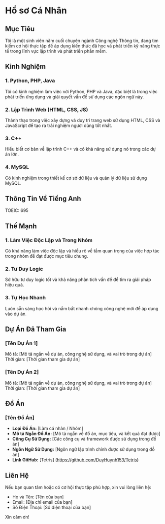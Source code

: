 # Hồ sơ Cá Nhân

## Mục Tiêu

Tôi là một sinh viên năm cuối chuyên ngành Công nghệ Thông tin, đang tìm kiếm cơ hội thực tập để áp dụng kiến thức đã học và phát triển kỹ năng thực tế trong lĩnh vực lập trình và phát triển phần mềm.

## Kinh Nghiệm

### 1. Python, PHP, Java
Tôi có kinh nghiệm làm việc với Python, PHP và Java, đặc biệt là trong việc phát triển ứng dụng và giải quyết vấn đề sử dụng các ngôn ngữ này.

### 2. Lập Trình Web (HTML, CSS, JS)
Thành thạo trong việc xây dựng và duy trì trang web sử dụng HTML, CSS và JavaScript để tạo ra trải nghiệm người dùng tốt nhất.

### 3. C++
Hiểu biết cơ bản về lập trình C++ và có khả năng sử dụng nó trong các dự án lớn.

### 4. MySQL
Có kinh nghiệm trong thiết kế cơ sở dữ liệu và quản lý dữ liệu sử dụng MySQL.

## Thông Tin Về Tiếng Anh

TOEIC: 695

## Thế Mạnh

### 1. Làm Việc Độc Lập và Trong Nhóm
Có khả năng làm việc độc lập và hiểu rõ về tầm quan trọng của việc hợp tác trong nhóm để đạt được mục tiêu chung.

### 2. Tư Duy Logic
Sở hữu tư duy logic tốt và khả năng phân tích vấn đề để tìm ra giải pháp hiệu quả.

### 3. Tự Học Nhanh
Luôn sẵn sàng học hỏi và nắm bắt nhanh chóng công nghệ mới để áp dụng vào dự án.

## Dự Án Đã Tham Gia

### [Tên Dự Án 1]
Mô tả: [Mô tả ngắn về dự án, công nghệ sử dụng, và vai trò trong dự án]
Thời gian: [Thời gian tham gia dự án]

### [Tên Dự Án 2]
Mô tả: [Mô tả ngắn về dự án, công nghệ sử dụng, và vai trò trong dự án]
Thời gian: [Thời gian tham gia dự án]

## Đồ Án

### [Tên Đồ Án]
- **Loại Đồ Án:** [Làm cá nhân / Nhóm]
- **Mô tả Ngắn Đồ Án:** [Mô tả ngắn về đồ án, mục tiêu, và kết quả đạt được]
- **Công Cụ Sử Dụng:** [Các công cụ và framework được sử dụng trong đồ án]
- **Ngôn Ngữ Sử Dụng:** [Ngôn ngữ lập trình chính được sử dụng trong đồ án]
- **Link GitHub:** [Tetris] (https://github.com/DuyHuynh153/Tetris)
## Liên Hệ

Nếu bạn quan tâm hoặc có cơ hội thực tập phù hợp, xin vui lòng liên hệ:

- Họ và Tên: [Tên của bạn]
- Email: [Địa chỉ email của bạn]
- Số Điện Thoại: [Số điện thoại của bạn]

Xin cảm ơn!
